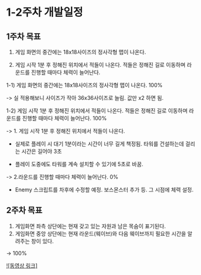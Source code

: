 # 1-2주차 개발일정


## 1주차 목표

1. 게임 화면의 중간에는 18x18사이즈의 정사각형 맵이 나온다.  

2. 게임 시작 1분 후 정해진 위치에서 적들이 나온다. 적들은 정해진 길로 이동하며 라운드를 진행할 때마다 체력이 늘어난다.  



1-1) 게임 화면의 중간에는 18x18사이즈의 정사각형 맵이 나온다. 100%

-> 실 적용해보니 사이즈가 작아 36x36사이즈로 늘림. 값만 x2 하면 됨.

1-2) 게임 시작 1분 후 정해진 위치에서 적들이 나온다. 적들은 정해진 길로 이동하며 라운드를 진행할 때마다 체력이 늘어난다. 100%

-> 1. 게임 시작 1분 후 정해진 위치에서 적들이 나온다.

- 실제로 플레이 시 대기 1분이라는 시간이 너무 길게 책정됨. 타워를 건설하는데 걸리는 시간은 길어야 3초

- 플레이 도중에도 타워를 계속 설치할 수 있기에 5초로 바꿈.

-> 2.라운드를 진행할 때마다 체력이 늘어난다. 0%

- Enemy 스크립트를 차후에 수정할 예정. 보스몬스터 추가 등. 그 시점에 체력 설정.


## 2주차 목표

1. 게임화면 좌측 상단에는 현재 갖고 있는 자원과 남은 목숨이 표기된다.
2. 게임화면 중앙 상단에는 현재 라운드(웨이브)와 다음 웨이브까지 필요한 시간을 알려주는 창이 있다.


-> 100%

[![동영상 링크]](https://rd-jhpcu.github.io/files/RD_2Week.mp4)
